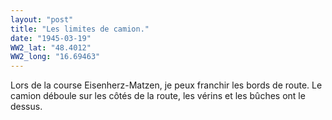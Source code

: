 ```yaml
---
layout: "post"
title: "Les limites de camion."
date: "1945-03-19"
WW2_lat: "48.4012"
WW2_long: "16.69463"
---
```


Lors de la course Eisenherz-Matzen, je peux franchir les bords de route. Le camion déboule sur les côtés de la route, les vérins et les bûches ont le dessus.


<div class="histoire"></div>

<div class="commentaire"></div>